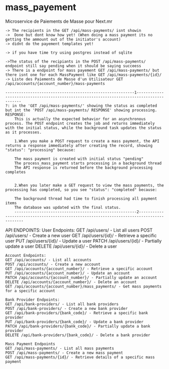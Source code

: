 # mass_payement
Microservice de Paiements de Masse pour Next.mr

<!-- TODO: -->
    -> The recipients in the GET /api/mass-payments/ isnt showin
    ->  Done but dont know how yet! (When doing a mass payment its no getting the ammount out of the initiator's account)
    -> didnt do the payement templates yet!

    -> if you have time try using postgres instead of sqlite

<!-- DONE -->
    ->The status of the recipiants in the POST /api/mass-payments/ endpoint still say pending when it should be saying succeess
    -> There is a endpoint for mass payement GET /api/mass-payments/ but there isnt one for each MassPayment like GET /api/mass-payments/{id}/
    -> Liste des Paiements de Masse d'un Utilisateur GET /api/accounts/{account_number}/mass-payments





<!-- NOTES: -->
    ---------------------------------------------------------1-----------------------------------------------------------------------------------------
    ?: in the 'GET /api/mass-payments/' showing the status as completed but int the 'POST /api/mass-payments/ RESPONSE' showing processing.
    RESPONSE:
        This is actually the expected behavior for an asynchronous process. The POST endpoint creates the job and returns immediately with the initial status, while the background task updates the status as it processes.

        1.When you make a POST request to create a mass payment, the API returns a response immediately after creating the record, showing "status": "processing" because:

        The mass payment is created with initial status "pending"
        The process_mass_payment starts processing in a background thread
        The API response is returned before the background processing completes


        2.When you later make a GET request to view the mass payments, the processing has completed, so you see "status": "completed" because:

        The background thread had time to finish processing all payment items
        The database was updated with the final status.
        ------------------------------------------------------2-----------------------------------------------------------------------------------------


API ENDPOINTS:
    User Endpoints:
        GET /api/users/ - List all users
        POST /api/users/ - Create a new user
        GET /api/users/{id}/ - Retrieve a specific user
        PUT /api/users/{id}/ - Update a user
        PATCH /api/users/{id}/ - Partially update a user
        DELETE /api/users/{id}/ - Delete a user

    Account Endpoints:
    GET /api/accounts/ - List all accounts
    POST /api/accounts/ - Create a new account
    GET /api/accounts/{account_number}/ - Retrieve a specific account
    PUT /api/accounts/{account_number}/ - Update an account
    PATCH /api/accounts/{account_number}/ - Partially update an account
    DELETE /api/accounts/{account_number}/ - Delete an account
    GET /api/accounts/{account_number}/mass_payments/ - Get mass payments for a specific account

    Bank Provider Endpoints:
    GET /api/bank-providers/ - List all bank providers
    POST /api/bank-providers/ - Create a new bank provider
    GET /api/bank-providers/{bank_code}/ - Retrieve a specific bank provider
    PUT /api/bank-providers/{bank_code}/ - Update a bank provider
    PATCH /api/bank-providers/{bank_code}/ - Partially update a bank provider
    DELETE /api/bank-providers/{bank_code}/ - Delete a bank provider

    Mass Payment Endpoints
    GET /api/mass-payments/ - List all mass payments
    POST /api/mass-payments/ - Create a new mass payment
    GET /api/mass-payments/{id}/ - Retrieve details of a specific mass payment